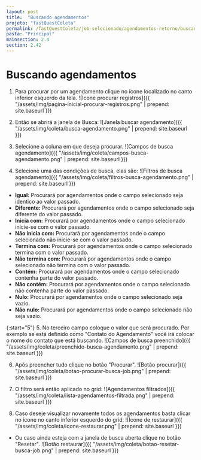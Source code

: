 ```yaml
---
layout: post
title:  "Buscando agendamentos"
projeto: "fastQuestColeta"
permalink: /fastQuestColeta/job-selecionado/agendamentos-retorno/buscando-agendamentos
pasta: "Principal"
mainsection: 2.4
section: 2.42
---
```


# Buscando agendamentos

1. Para procurar por um agendamento clique no ícone <i class="fa fa-search" style="color: #ff892a!important"></i> localizado no canto inferior esquerdo da tela.
![Ícone procurar registros]({{ "/assets/img/pagina-inicial-procurar-registros.png" | prepend: site.baseurl }})

2. Então se abrirá a janela de Busca:
![Janela buscar agendamento]({{ "/assets/img/coleta/busca-agendamento.png" | prepend: site.baseurl }})

3. Selecione a coluna em que deseja procurar.
![Campos de busca agendamento]({{ "/assets/img/coleta/campos-busca-agendamento.png" | prepend: site.baseurl }})

4. Selecione uma das condições de busca, elas são:
![Filtros de busca agendamento]({{ "/assets/img/coleta/filtros-busca-agendamento.png" | prepend: site.baseurl }})

- **Igual:** Procurará por agendamentos onde o campo selecionado seja identico ao valor passado.
- **Diferente:** Procurará por agendamentos onde o campo selecionado seja diferente do valor passado.
- **Inicia com:** Procurará por agendamentos onde o campo selecionado inicie-se com o valor passado.
- **Não inicia com:** Procurará por agendamentos onde o campo selecionado não inicie-se com o valor passado.
- **Termina com:** Procurará por agendamentos onde o campo selecionado termina com o valor passado.
- **Não termina com:** Procurará por agendamentos onde o campo selecionado não termina com o valor passado.
- **Contém:** Procurará por agendamentos onde o campo selecionado contenha parte do valor passado.
- **Não contém:** Procurará por agendamentos onde o campo selecionado não contenha parte do valor passado.
- **Nulo:** Procurará por agendamentos onde o campo selecionado seja vazio.
- **Não nulo:** Procurará por agendamentos onde o campo selecionado não seja vazio.

{:start="5"}
5. No terceiro campo coloque o valor que será procurado.  Por exemplo se está definido como "Contato do Agendamento" você irá colocar o nome do contato que está buscando.
![Campos de busca preenchido]({{ "/assets/img/coleta/preenchido-busca-agendamento.png" | prepend: site.baseurl }})

6. Após preencher tudo clique no botão "Procurar".
![Botão procurar]({{ "/assets/img/coleta/botao-procurar-busca-job.png" | prepend: site.baseurl }})

7. O filtro será então aplicado no grid:
![Agendamentos filtrados]({{ "/assets/img/coleta/lista-agendamentos-filtrada.png" | prepend: site.baseurl }})

8. Caso deseje visualizar novamente todos os agendamentos basta clicar no ícone <i class="fa fa-refresh" style="color: #00B0A9!important"></i> no canto inferior esquerdo do grid. 
![Ícone de restaurar]({{ "/assets/img/coleta/icone-restaurar.png" | prepend: site.baseurl }})

- Ou caso ainda esteja com a janela de busca aberta clique no botão "Resetar".
![Botão restaurar]({{ "/assets/img/coleta/botao-resetar-busca-job.png" | prepend: site.baseurl }})
